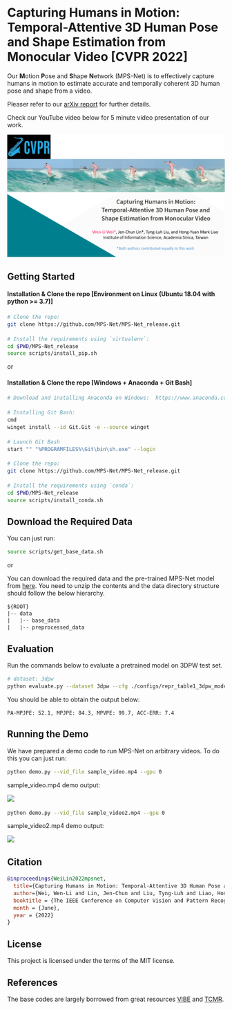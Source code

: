 # Capturing Humans in Motion: Temporal-Attentive 3D Human Pose and Shape Estimation from Monocular Video [CVPR 2022]

Our **M**otion **P**ose and **S**hape **N**etwork (MPS-Net) is to effectively capture humans in motion to estimate accurate and temporally coherent 3D human pose and shape from a video.

Pleaser refer to our [arXiv report](https://arxiv.org/abs/2203.08534) for further details.

Check our YouTube video below for 5 minute video presentation of our work.

[![PaperVideo](https://github.com/MPS-Net/MPS-Net/blob/gh-pages/Fig.png)](https://www.youtube.com/watch?v=lBZikM1vM60)

## Getting Started 

#### Installation & Clone the repo [Environment on Linux (Ubuntu 18.04 with python >= 3.7)]

```bash
# Clone the repo:
git clone https://github.com/MPS-Net/MPS-Net_release.git

# Install the requirements using `virtualenv`: 
cd $PWD/MPS-Net_release
source scripts/install_pip.sh
```
or

#### Installation & Clone the repo [Windows + Anaconda + Git Bash]

```bash
# Download and installing Anaconda on Windows:  https://www.anaconda.com/products/distribution#windows

# Installing Git Bash: 
cmd
winget install --id Git.Git -e --source winget

# Launch Git Bash
start "" "%PROGRAMFILES%\Git\bin\sh.exe" --login

# Clone the repo:
git clone https://github.com/MPS-Net/MPS-Net_release.git

# Install the requirements using `conda`: 
cd $PWD/MPS-Net_release
source scripts/install_conda.sh
```

## Download the Required Data 

You can just run:

```bash
source scripts/get_base_data.sh
```

or

You can download the required data and the pre-trained MPS-Net model from [here](https://drive.google.com/drive/folders/1YTdq-9vP3E_eGDZXhxbHmxqDY6UIN_Cb?usp=sharing). 
You need to unzip the contents and the data directory structure should follow the below hierarchy.

```
${ROOT}  
|-- data  
|   |-- base_data  
|   |-- preprocessed_data  
```

## Evaluation

Run the commands below to evaluate a pretrained model on 3DPW test set.

```bash
# dataset: 3dpw
python evaluate.py --dataset 3dpw --cfg ./configs/repr_table1_3dpw_model.yaml --gpu 0
```

You should be able to obtain the output below:

```shell script
PA-MPJPE: 52.1, MPJPE: 84.3, MPVPE: 99.7, ACC-ERR: 7.4
```

## Running the Demo

We have prepared a demo code to run MPS-Net on arbitrary videos. 
To do this you can just run:

```bash
python demo.py --vid_file sample_video.mp4 --gpu 0
```

sample_video.mp4 demo output:

<p float="left">
  <img src="assets/MPS-Net_sample_video_output.gif" width="30%" />
</p>

```bash
python demo.py --vid_file sample_video2.mp4 --gpu 0
```

sample_video2.mp4 demo output:

<p float="left">
  <img src="assets/MPS-Net_sample_video2_output.gif" width="30%" />
</p>

## Citation

```bibtex
@inproceedings{WeiLin2022mpsnet,
  title={Capturing Humans in Motion: Temporal-Attentive 3D Human Pose and Shape Estimation from Monocular Video},
  author={Wei, Wen-Li and Lin, Jen-Chun and Liu, Tyng-Luh and Liao, Hong-Yuan Mark},
  booktitle = {The IEEE Conference on Computer Vision and Pattern Recognition (CVPR)},
  month = {June},
  year = {2022}
}
```

## License
This project is licensed under the terms of the MIT license.

## References
The base codes are largely borrowed from great resources [VIBE](https://github.com/mkocabas/VIBE) and [TCMR](https://github.com/hongsukchoi/TCMR_RELEASE).
